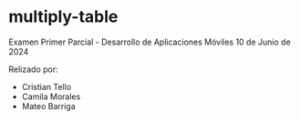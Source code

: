 # multiply-table
Examen Primer Parcial - Desarrollo de Aplicaciones Móviles
10 de Junio de 2024

Relizado por:
- Cristian Tello
- Camila Morales
- Mateo Barriga

